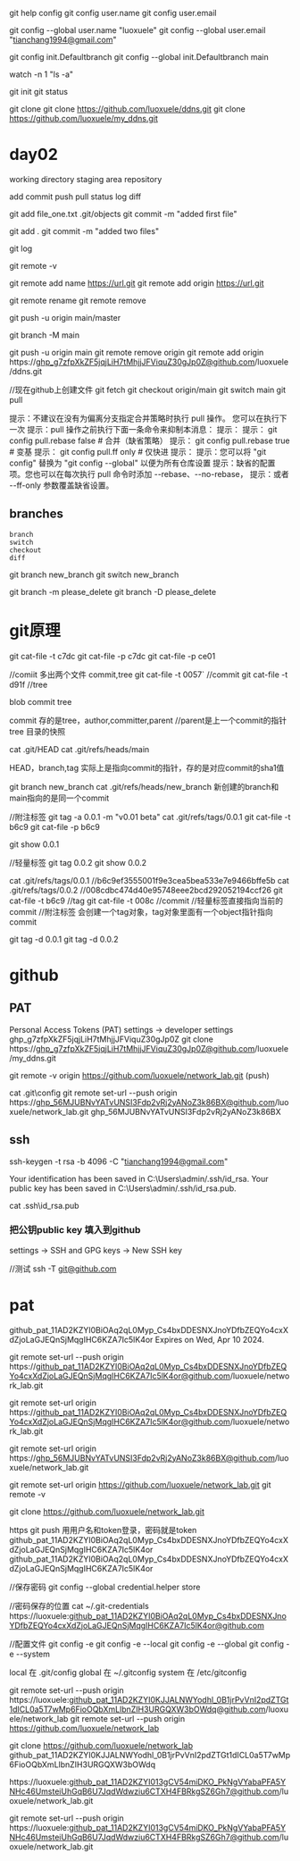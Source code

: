 git help config
git config user.name
git config user.email

git config --global user.name "luoxuele"
git config --global user.email "tianchang1994@gmail.com"

git config init.Defaultbranch
git config --global init.Defaultbranch main

watch -n 1 "ls -a"

git init
git status

git clone
git clone https://github.com/luoxuele/ddns.git
git clone https://github.com/luoxuele/my_ddns.git

# day02

working directory
staging area
repository

add
commit
push
pull
status
log
diff

git add file_one.txt
.git/objects 
git commit -m "added first file"

git add .
git commit -m "added two files"

git log

git remote -v

git remote add name https://url.git
git remote add origin https://url.git

git remote rename <old> <new>
git remote remove <name>


git push -u origin main/master

git branch -M main

git push -u origin main
git remote remove origin
git remote add origin https://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@github.com/luoxuele/ddns.git

//现在github上创建文件
git fetch
git checkout origin/main
git switch main
git pull



提示：不建议在没有为偏离分支指定合并策略时执行 pull 操作。 您可以在执行下一次
提示：pull 操作之前执行下面一条命令来抑制本消息：
提示：
提示：  git config pull.rebase false  # 合并（缺省策略）
提示：  git config pull.rebase true   # 变基
提示：  git config pull.ff only       # 仅快进
提示：
提示：您可以将 "git config" 替换为 "git config --global" 以便为所有仓库设置
提示：缺省的配置项。您也可以在每次执行 pull 命令时添加 --rebase、--no-rebase，
提示：或者 --ff-only 参数覆盖缺省设置。


## branches
    branch
    switch
    checkout
    diff

git branch new_branch
git switch new_branch

git branch -m please_delete
git branch -D please_delete


# git原理
git cat-file -t c7dc
git cat-file -p c7dc
git cat-file -p ce01

//comiit 多出两个文件 commit,tree
git cat-file -t 0057`   //commit
git cat-file -t d91f    //tree


blob
commit
tree

commit 存的是tree，author,committer,parent //parent是上一个commit的指针
tree 目录的快照

cat .git/HEAD
cat .git/refs/heads/main

HEAD，branch,tag 实际上是指向commit的指针，存的是对应commit的sha1值

git branch new_branch
cat .git/refs/heads/new_branch
新创建的branch和main指向的是同一个commit

//附注标签
git tag -a 0.0.1 -m "v0.01 beta"
cat .git/refs/tags/0.0.1
git cat-file -t b6c9
git cat-file -p b6c9

git show 0.0.1

//轻量标签
git tag 0.0.2
git show 0.0.2


cat .git/refs/tags/0.0.1    //b6c9ef3555001f9e3cea5bea533e7e9466bffe5b
cat .git/refs/tags/0.0.2    //008cdbc474d40e95748eee2bcd292052194ccf26
git cat-file -t b6c9    //tag
git cat-file -t 008c    //commit
//轻量标签直接指向当前的commit
//附注标签 会创建一个tag对象，tag对象里面有一个object指针指向commit

git tag -d 0.0.1
git tag -d 0.0.2






# github

## PAT
Personal Access Tokens (PAT)
settings -> developer settings
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
git clone https://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@github.com/luoxuele/my_ddns.git


git remote -v 
origin  https://github.com/luoxuele/network_lab.git (push)

cat .git\config
git remote set-url --push origin https://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@github.com/luoxuele/network_lab.git
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

## ssh
ssh-keygen -t rsa -b 4096 -C "tianchang1994@gmail.com"

Your identification has been saved in C:\Users\admin/.ssh/id_rsa.
Your public key has been saved in C:\Users\admin/.ssh/id_rsa.pub.

cat .ssh\id_rsa.pub 
### 把公钥public key 填入到github
settings -> SSH and GPG keys -> New SSH key

//测试
ssh -T git@github.com


# pat
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
Expires on Wed, Apr 10 2024.

git remote set-url --push origin https://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@github.com/luoxuele/network_lab.git

git remote set-url origin https://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@github.com/luoxuele/network_lab.git



git remote set-url  origin https://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@github.com/luoxuele/network_lab.git

git remote set-url origin https://github.com/luoxuele/network_lab.git
git remote -v

git clone https://github.com/luoxuele/network_lab.git

https
git push 用用户名和token登录，密码就是token
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
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


//保存密码
git config --global credential.helper store

//密码保存的位置
 cat ~/.git-credentials
https://luoxuele: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@github.com


//配置文件
git config -e
git config -e --local
git config -e --global
git config -e --system

local 在 .git/config
global 在   ~/.gitconfig
system 在  /etc/gitconfig

git remote set-url --push origin https://luoxuele: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@github.com/luoxuele/network_lab
git remote set-url --push origin https://github.com/luoxuele/network_lab



git clone https://github.com/luoxuele/network_lab
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



https://luoxuele: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@github.com/luoxuele/network_lab.git

git remote set-url --push origin https://luoxuele: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@github.com/luoxuele/network_lab.git